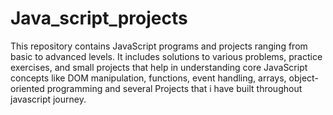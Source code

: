 # Java_script_projects
This repository contains JavaScript programs and projects ranging from basic to advanced levels. It includes solutions to various problems, practice exercises, and small projects that help in understanding core JavaScript concepts like DOM manipulation, functions, event handling, arrays, object-oriented programming and several Projects that i have built throughout javascript journey.
